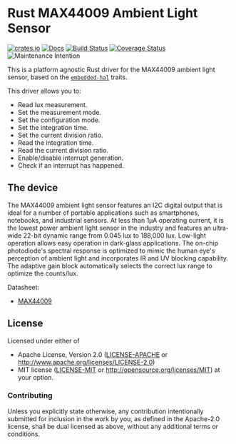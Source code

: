 # Rust MAX44009 Ambient Light Sensor

[![crates.io](https://img.shields.io/crates/v/max44009.svg)](https://crates.io/crates/max44009)
[![Docs](https://docs.rs/max44009/badge.svg)](https://docs.rs/max44009)
[![Build Status](https://travis-ci.org/eldruin/max44009-rs.svg?branch=master)](https://travis-ci.org/eldruin/max44009-rs)
[![Coverage Status](https://coveralls.io/repos/github/eldruin/max44009-rs/badge.svg?branch=master)](https://coveralls.io/github/eldruin/max44009-rs?branch=master)
![Maintenance Intention](https://img.shields.io/badge/maintenance-actively--developed-brightgreen.svg)

This is a platform agnostic Rust driver for the MAX44009 ambient
light sensor, based on the
[`embedded-hal`](https://github.com/rust-embedded/embedded-hal) traits.

This driver allows you to:
- Read lux measurement.
- Set the measurement mode.
- Set the configuration mode.
- Set the integration time.
- Set the current division ratio.
- Read the integration time.
- Read the current division ratio.
- Enable/disable interrupt generation.
- Check if an interrupt has happened.

## The device
The MAX44009 ambient light sensor features an I2C digital output
that is ideal for a number of portable applications such as
smartphones, notebooks, and industrial sensors.
At less than 1μA operating current, it is the lowest power ambient
light sensor in the industry and features an ultra-wide 22-bit
dynamic range from 0.045 lux to 188,000 lux.
Low-light operation allows easy operation in dark-glass
applications.
The on-chip photodiode's spectral response is optimized to mimic
the human eye's perception of ambient light and incorporates
IR and UV blocking capability. The adaptive gain block
automatically selects the correct lux range to optimize the
counts/lux.

Datasheet:
- [MAX44009](https://datasheets.maximintegrated.com/en/ds/Max44009.pdf)

## License

Licensed under either of

 * Apache License, Version 2.0 ([LICENSE-APACHE](LICENSE-APACHE) or
   http://www.apache.org/licenses/LICENSE-2.0)
 * MIT license ([LICENSE-MIT](LICENSE-MIT) or
   http://opensource.org/licenses/MIT) at your option.

### Contributing

Unless you explicitly state otherwise, any contribution intentionally submitted
for inclusion in the work by you, as defined in the Apache-2.0 license, shall
be dual licensed as above, without any additional terms or conditions.

